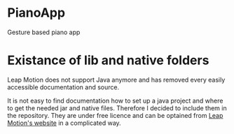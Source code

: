 # PianoApp
Gesture based piano app




# Existance of lib and native folders
Leap Motion does not support Java anymore and has removed every easily accessible documentation and source. 

It is not easy to find documentation how to set up a java project and where to get the needed jar and native files. Therefore I decided to include them in the repository. They are under free licence and can be optained from [Leap Motion's website](https://www.leapmotion.com/setup/desktop/windows/) in a complicated way.
